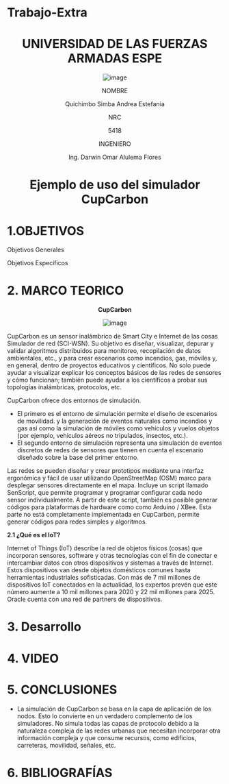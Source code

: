 # Trabajo-Extra

<div align="center">

# UNIVERSIDAD DE LAS FUERZAS ARMADAS ESPE
  
![image](https://user-images.githubusercontent.com/84430867/132457003-33aea563-56cd-4d01-9eaa-ef155aec6496.png)

NOMBRE

Quichimbo Simba Andrea Estefania

NRC
  
5418

INGENIERO

Ing. Darwin Omar Alulema Flores

# Ejemplo de uso del simulador CupCarbon
  
</div>

# 1.OBJETIVOS

Objetivos Generales

Objetivos Específicos

# 2. MARCO TEORICO

<div align="center">
  
**CupCarbon**
  
![image](https://user-images.githubusercontent.com/84430867/132598335-77218170-2801-43ab-88ff-1cb8912d1879.png)

</div>

CupCarbon es un sensor inalámbrico de Smart City e Internet de las cosas Simulador de red (SCI-WSN). Su objetivo es diseñar, visualizar, depurar y validar algoritmos distribuidos para monitoreo, recopilación de datos ambientales, etc., y para crear escenarios como incendios, gas, móviles y, en general, dentro de proyectos educativos y científicos. No solo puede ayudar a visualizar explicar los conceptos básicos de las redes de sensores y cómo funcionan; también puede ayudar a los científicos a probar sus topologías inalámbricas, protocolos, etc.

CupCarbon ofrece dos entornos de simulación.

- El primero es el entorno de simulación permite el diseño de escenarios de movilidad. y la generación de eventos naturales como incendios y gas así como la simulación de móviles como vehículos y vuelos objetos (por ejemplo, vehículos aéreos no tripulados, insectos, etc.).
- El segundo entorno de simulación representa una simulación de eventos discretos de redes de sensores que tienen en cuenta el escenario diseñado sobre la base del primer entorno.

Las redes se pueden diseñar y crear prototipos mediante una interfaz ergonómica y fácil de usar utilizando OpenStreetMap (OSM) marco para desplegar sensores directamente en el mapa. Incluye un script llamado SenScript, que permite programar y programar configurar cada nodo sensor individualmente. A partir de este script, también es posible generar códigos para plataformas de hardware como como Arduino / XBee. Esta parte no está completamente implementada en CupCarbon, permite generar códigos para redes simples y algoritmos.

**2.1 ¿Qué es el IoT?**

Internet of Things (IoT) describe la red de objetos físicos (cosas) que incorporan sensores, software y otras tecnologías con el fin de conectar e intercambiar datos con otros dispositivos y sistemas a través de Internet. Estos dispositivos van desde objetos domésticos comunes hasta herramientas industriales sofisticadas. Con más de 7 mil millones de dispositivos IoT conectados en la actualidad, los expertos prevén que este número aumente a 10 mil millones para 2020 y 22 mil millones para 2025. Oracle cuenta con una red de partners de dispositivos.

# 3. Desarrollo

# 4. VIDEO

# 5. CONCLUSIONES

- La simulación de CupCarbon se basa en la capa de aplicación de los nodos. Esto lo convierte en un verdadero complemento de los
simuladores. No simula todas las capas de protocolo debido a la naturaleza compleja de las redes urbanas que necesitan incorporar
otra información compleja y que consume recursos, como edificios, carreteras, movilidad, señales, etc.

# 6. BIBLIOGRAFÍAS
